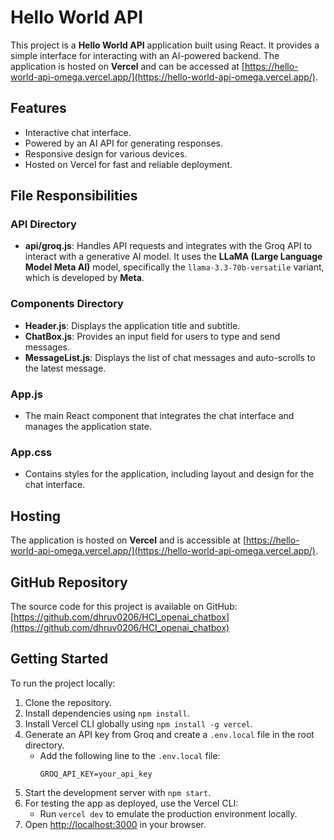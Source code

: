 # Hello World API

This project is a **Hello World API** application built using React. It provides a simple interface for interacting with an AI-powered backend. The application is hosted on **Vercel** and can be accessed at [https://hello-world-api-omega.vercel.app/](https://hello-world-api-omega.vercel.app/).

## Features

- Interactive chat interface.
- Powered by an AI API for generating responses.
- Responsive design for various devices.
- Hosted on Vercel for fast and reliable deployment.

## File Responsibilities

### API Directory

- **api/groq.js**: Handles API requests and integrates with the Groq API to interact with a generative AI model. It uses the **LLaMA (Large Language Model Meta AI)** model, specifically the `llama-3.3-70b-versatile` variant, which is developed by **Meta**.

### Components Directory

- **Header.js**: Displays the application title and subtitle.
- **ChatBox.js**: Provides an input field for users to type and send messages.
- **MessageList.js**: Displays the list of chat messages and auto-scrolls to the latest message.

### App.js

- The main React component that integrates the chat interface and manages the application state.

### App.css

- Contains styles for the application, including layout and design for the chat interface.

## Hosting

The application is hosted on **Vercel** and is accessible at [https://hello-world-api-omega.vercel.app/](https://hello-world-api-omega.vercel.app/).

## GitHub Repository

The source code for this project is available on GitHub: [https://github.com/dhruv0206/HCI_openai_chatbox](https://github.com/dhruv0206/HCI_openai_chatbox)

## Getting Started

To run the project locally:

1. Clone the repository.
2. Install dependencies using `npm install`.
3. Install Vercel CLI globally using `npm install -g vercel`.
4. Generate an API key from Groq and create a `.env.local` file in the root directory.
   - Add the following line to the `.env.local` file:
     ```
     GROQ_API_KEY=your_api_key
     ```
5. Start the development server with `npm start`.
6. For testing the app as deployed, use the Vercel CLI:
   - Run `vercel dev` to emulate the production environment locally.
7. Open [http://localhost:3000](http://localhost:3000) in your browser.
